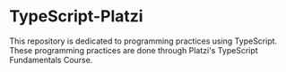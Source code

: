 # TypeScript-Platzi
This repository is dedicated to programming practices using TypeScript. These programming practices are done through Platzi's TypeScript Fundamentals Course.
